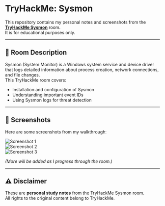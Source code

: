 # TryHackMe: Sysmon

This repository contains my personal notes and screenshots from the **[TryHackMe Sysmon](https://tryhackme.com/room/sysmon)** room.  
It is for educational purposes only.

---

## 📝 Room Description
Sysmon (System Monitor) is a Windows system service and device driver that logs detailed information about process creation, network connections, and file changes.  
This TryHackMe room covers:
- Installation and configuration of Sysmon
- Understanding important event IDs
- Using Sysmon logs for threat detection

---

## 📸 Screenshots
Here are some screenshots from my walkthrough:

![Screenshot 1](screenshots/screenshot1.png)  
![Screenshot 2](screenshots/screenshot2.png)  
![Screenshot 3](screenshots/screenshot3.png)

*(More will be added as I progress through the room.)*

---

## ⚠️ Disclaimer
These are **personal study notes** from the TryHackMe Sysmon room.  
All rights to the original content belong to TryHackMe.
